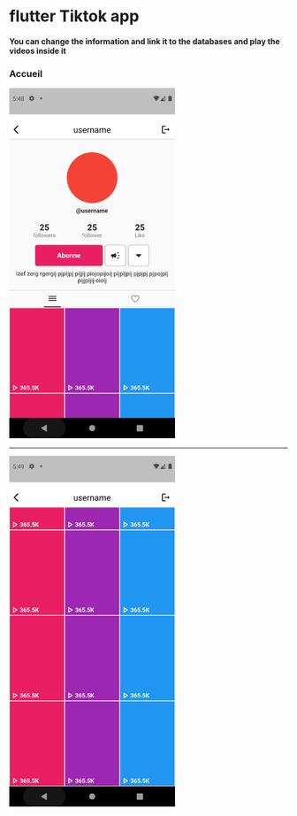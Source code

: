 <h1>flutter Tiktok app</h1>

<h4> You can change the information and link it to the databases and play the videos inside it </h4>
<h3> Accueil </h3>
<img src="https://github.com/abenkoula71/Flutter-tiktok-app-Profile/blob/main/Screenshot_1633844939.png" width="300" />
<hr>
<img src="https://github.com/abenkoula71/Flutter-tiktok-app-Profile/blob/main/Screenshot_1633844943.png" width="300" />


